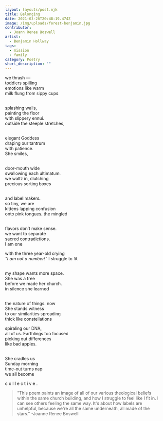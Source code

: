 ```yaml
---
layout: layouts/post.njk
title: Belonging
date: 2021-03-26T20:48:19.474Z
image: /img/uploads/forest-benjamin.jpg
contributor:
  - Joann Renee Boswell
artist:
  - Benjamin Hollway
tags:
  - mission
  - family
category: Poetry
short_description: ""
---
```

we thrash —\
toddlers spilling\
emotions like warm\
milk flung from sippy cups

\
splashing walls,\
painting the floor\
with slippery ennui.\
outside the steeple stretches,

\
elegant Goddess\
draping our tantrum\
with patience.\
She smiles,

\
door-mouth wide\
swallowing each ultimatum.\
we waltz in, clutching\
precious sorting boxes

\
and label makers.\
so tiny, we are\
kittens lapping confusion\
onto pink tongues. the mingled

\
flavors don’t make sense.\
we want to separate\
sacred contradictions.\
I am one

with the three 
year-old crying\
*“I am not a number!”* 
I struggle to fit  

\
my shape wants more space.\
She was a tree\
before we made her church.\
in silence she learned

\
the nature of things. now\
She stands witness\
to our similarities spreading\
thick like constellations

spiraling our DNA,\
all of us. Earthlings too focused\
picking out differences\
like bad apples.

\
She cradles us\
Sunday morning\
time-out turns nap\
we all become

  c o l l e c t i v e .



> "This poem paints an image of all of our various theological beliefs within the same church building, and how I struggle to feel like I fit in. I can see others feeling the same way. It's about how labels are unhelpful, because we're all the same underneath, all made of the stars." -Joanne Renee Boswell